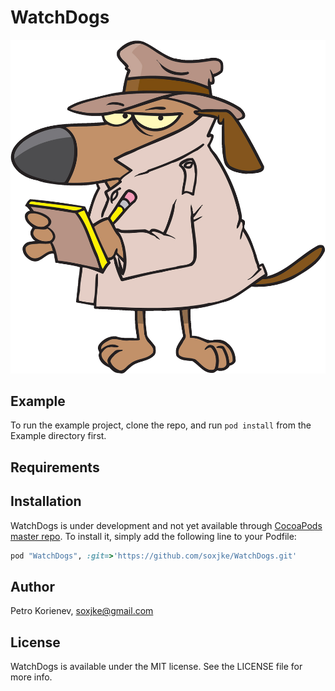 # WatchDogs

![Bow-bow!](https://github.com/soxjke/WatchDogs/blob/master/watchdog.jpg "Bow-bow!")

## Example

To run the example project, clone the repo, and run `pod install` from the Example directory first.

## Requirements

## Installation

WatchDogs is under development and not yet available through [CocoaPods master repo](http://cocoapods.org). 
To install it, simply add the following line to your Podfile:

```ruby
pod "WatchDogs", :git=>'https://github.com/soxjke/WatchDogs.git'
```

## Author

Petro Korienev, soxjke@gmail.com

## License

WatchDogs is available under the MIT license. See the LICENSE file for more info.
